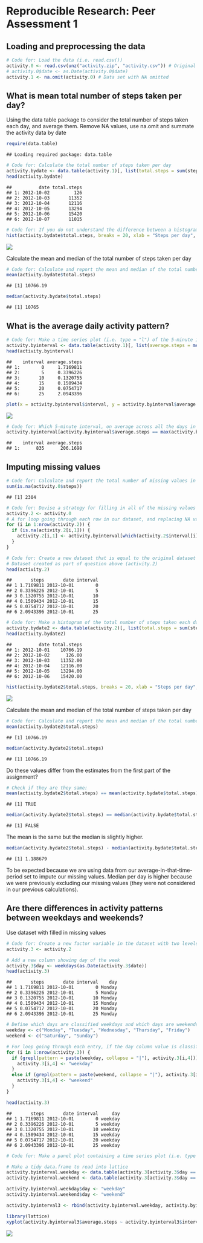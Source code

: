 # Reproducible Research: Peer Assessment 1


## Loading and preprocessing the data




```r
# Code for: Load the data (i.e. read.csv())
activity.0 <- read.csv(unz("activity.zip", "activity.csv")) # Original data set
# activity.0$date <- as.Date(activity.0$date)
activity.1 <- na.omit(activity.0) # Data set with NA omitted
```

## What is mean total number of steps taken per day?

Using the data table package to consider the total number of steps taken each day, and average them. Remove NA values, use na.omit and summate the activity data by date

```r
require(data.table)
```

```
## Loading required package: data.table
```

```r
# Code for: Calculate the total number of steps taken per day
activity.bydate <- data.table(activity.1)[, list(total.steps = sum(steps)), by = date]
head(activity.bydate)
```

```
##          date total.steps
## 1: 2012-10-02         126
## 2: 2012-10-03       11352
## 3: 2012-10-04       12116
## 4: 2012-10-05       13294
## 5: 2012-10-06       15420
## 6: 2012-10-07       11015
```



```r
# Code for: If you do not understand the difference between a histogram and a barplot, research the difference between them. Make a histogram of the total number of steps taken each day
hist(activity.bydate$total.steps, breaks = 20, xlab = "Steps per day", main = "Total number of steps taken each day")
```

![](PA1_template_files/figure-html/unnamed-chunk-4-1.png)

Calculate the mean and median of the total number of steps taken per day

```r
# Code for: Calculate and report the mean and median of the total number of steps taken per day
mean(activity.bydate$total.steps)
```

```
## [1] 10766.19
```

```r
median(activity.bydate$total.steps)
```

```
## [1] 10765
```

## What is the average daily activity pattern?


```r
# Code for: Make a time series plot (i.e. type = "l") of the 5-minute interval (x-axis) and the average number of steps taken, averaged across all days (y-axis)
activity.byinterval <- data.table(activity.1)[, list(average.steps = mean(steps)), by = interval]
head(activity.byinterval)
```

```
##    interval average.steps
## 1:        0     1.7169811
## 2:        5     0.3396226
## 3:       10     0.1320755
## 4:       15     0.1509434
## 5:       20     0.0754717
## 6:       25     2.0943396
```

```r
plot(x = activity.byinterval$interval, y = activity.byinterval$average.steps, type = "l", xlab = "Interval", ylab = "Average steps", main = "Number of steps taken averaged across all days")
```

![](PA1_template_files/figure-html/unnamed-chunk-6-1.png)

```r
# Code for: Which 5-minute interval, on average across all the days in the dataset, contains the maximum number of steps?
activity.byinterval[activity.byinterval$average.steps == max(activity.byinterval$average.steps),]
```

```
##    interval average.steps
## 1:      835      206.1698
```


## Imputing missing values


```r
# Code for: Calculate and report the total number of missing values in the dataset (i.e. the total number of rows with NAs)
sum(is.na(activity.0$steps))
```

```
## [1] 2304
```

```r
# Code for: Devise a strategy for filling in all of the missing values in the dataset. The strategy does not need to be sophisticated. For example, you could use the mean/median for that day, or the mean for that 5-minute interval, etc.
activity.2 <- activity.0
# A for loop going through each row in our dataset, and replacing NA values with the average value across that time interval. 
for (i in 1:nrow(activity.2)) {
  if (is.na(activity.2[i,1])) {
    activity.2[i,1] <- activity.byinterval[which(activity.2$interval[i] == activity.byinterval$interval),]$average.steps
  }
}

# Code for: Create a new dataset that is equal to the original dataset but with the missing data filled in.
# Dataset created as part of question above (activity.2)
head(activity.2)
```

```
##       steps       date interval
## 1 1.7169811 2012-10-01        0
## 2 0.3396226 2012-10-01        5
## 3 0.1320755 2012-10-01       10
## 4 0.1509434 2012-10-01       15
## 5 0.0754717 2012-10-01       20
## 6 2.0943396 2012-10-01       25
```

```r
# Code for: Make a histogram of the total number of steps taken each day and Calculate and report the mean and median total number of steps taken per day. Do these values differ from the estimates from the first part of the assignment? What is the impact of imputing missing data on the estimates of the total daily number of steps?
activity.bydate2 <- data.table(activity.2)[, list(total.steps = sum(steps)), by = date]
head(activity.bydate2)
```

```
##          date total.steps
## 1: 2012-10-01    10766.19
## 2: 2012-10-02      126.00
## 3: 2012-10-03    11352.00
## 4: 2012-10-04    12116.00
## 5: 2012-10-05    13294.00
## 6: 2012-10-06    15420.00
```

```r
hist(activity.bydate2$total.steps, breaks = 20, xlab = "Steps per day", main = "Total number of steps taken each day (NA Imputed)")
```

![](PA1_template_files/figure-html/unnamed-chunk-7-1.png)

Calculate the mean and median of the total number of steps taken per day

```r
# Code for: Calculate and report the mean and median of the total number of steps taken per day
mean(activity.bydate2$total.steps)
```

```
## [1] 10766.19
```

```r
median(activity.bydate2$total.steps)
```

```
## [1] 10766.19
```
Do these values differ from the estimates from the first part of the assignment?

```r
# Check if they are they same: 
mean(activity.bydate2$total.steps) == mean(activity.bydate$total.steps)
```

```
## [1] TRUE
```

```r
median(activity.bydate2$total.steps) == median(activity.bydate$total.steps)
```

```
## [1] FALSE
```
The mean is the same but the median is slightly higher. 

```r
median(activity.bydate2$total.steps) - median(activity.bydate$total.steps)
```

```
## [1] 1.188679
```
To be expected because we are using data from our average-in-that-time-period set to impute our missing values. Median per day is higher because we were previously excluding our missing values (they were not considered in our previous calculations). 


## Are there differences in activity patterns between weekdays and weekends?

Use dataset with filled in missing values


```r
# Code for: Create a new factor variable in the dataset with two levels – “weekday” and “weekend” indicating whether a given date is a weekday or weekend day.
activity.3 <- activity.2

# Add a new column showing day of the week
activity.3$day <- weekdays(as.Date(activity.3$date))
head(activity.3)
```

```
##       steps       date interval    day
## 1 1.7169811 2012-10-01        0 Monday
## 2 0.3396226 2012-10-01        5 Monday
## 3 0.1320755 2012-10-01       10 Monday
## 4 0.1509434 2012-10-01       15 Monday
## 5 0.0754717 2012-10-01       20 Monday
## 6 2.0943396 2012-10-01       25 Monday
```

```r
# Define which days are classified weekdays and which days are weekends. 
weekday <- c("Monday", "Tuesday", "Wednesday", "Thursday", "Friday")
weekend <- c("Saturday", "Sunday")

# For loop going through each entry, if the day column value is classified as a weekday overwrite as "weekday", if classified as a weekend overwrite as "weekend"
for (i in 1:nrow(activity.3)) {
  if (grepl(pattern = paste(weekday, collapse = "|"), activity.3[i,4])) {
    activity.3[i,4] <- "weekday"
  }
  else if (grepl(pattern = paste(weekend, collapse = "|"), activity.3[i,4])) {
    activity.3[i,4] <- "weekend"
  }
}

head(activity.3)
```

```
##       steps       date interval     day
## 1 1.7169811 2012-10-01        0 weekday
## 2 0.3396226 2012-10-01        5 weekday
## 3 0.1320755 2012-10-01       10 weekday
## 4 0.1509434 2012-10-01       15 weekday
## 5 0.0754717 2012-10-01       20 weekday
## 6 2.0943396 2012-10-01       25 weekday
```

```r
# Code for: Make a panel plot containing a time series plot (i.e. type = "l") of the 5-minute interval (x-axis) and the average number of steps taken, averaged across all weekday days or weekend days (y-axis). See the README file in the GitHub repository to see an example of what this plot should look like using simulated data.

# Make a tidy data.frame to read into lattice
activity.byinterval.weekday <- data.table(activity.3[activity.3$day == "weekday",])[, list(average.steps = mean(steps)), by = interval]
activity.byinterval.weekend <- data.table(activity.3[activity.3$day == "weekend",])[, list(average.steps = mean(steps)), by = interval]

activity.byinterval.weekday$day <- "weekday"
activity.byinterval.weekend$day <- "weekend"

activity.byinterval3 <- rbind(activity.byinterval.weekday, activity.byinterval.weekend)

library(lattice)
xyplot(activity.byinterval3$average.steps ~ activity.byinterval3$interval | activity.byinterval3$day, layout = c(1, 2), type = "l", xlab = "Interval", ylab = "Average steps")
```

![](PA1_template_files/figure-html/unnamed-chunk-11-1.png)
